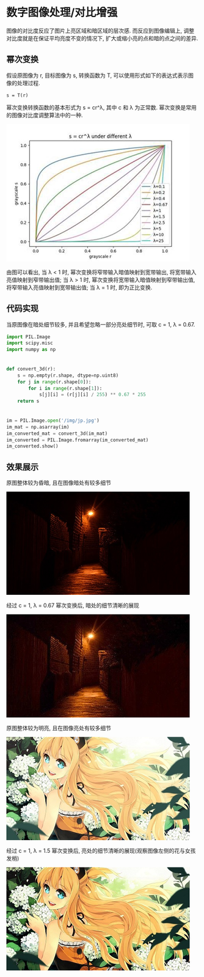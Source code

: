 # 数字图像处理/对比增强

图像的对比度反应了图片上亮区域和暗区域的层次感. 而反应到图像编辑上, 调整对比度就是在保证平均亮度不变的情况下, 扩大或缩小亮的点和暗的点之间的差异.

## 幂次变换

假设原图像为 r, 目标图像为 s, 转换函数为 T, 可以使用形式如下的表达式表示图像的处理过程.

```text
s = T(r)
```

幂次变换转换函数的基本形式为 s = cr^λ, 其中 c 和 λ 为正常数. 幂次变换是常用的图像对比度调整算法中的一种.

![img](../../img/pil/contrast/power_law.jpg)

由图可以看出, 当 λ < 1 时, 幂次变换将窄带输入暗值映射到宽带输出, 将宽带输入亮值映射到窄带输出值; 当 λ > 1 时, 幂次变换将宽带输入暗值映射到窄带输出值, 将窄带输入亮值映射到宽带输出值; 当 λ = 1 时, 即为正比变换.

## 代码实现

当原图像在暗处细节较多, 并且希望忽略一部分亮处细节时, 可取 c = 1, λ = 0.67.

```py
import PIL.Image
import scipy.misc
import numpy as np


def convert_3d(r):
    s = np.empty(r.shape, dtype=np.uint8)
    for j in range(r.shape[0]):
        for i in range(r.shape[1]):
            s[j][i] = (r[j][i] / 255) ** 0.67 * 255
    return s


im = PIL.Image.open('/img/jp.jpg')
im_mat = np.asarray(im)
im_converted_mat = convert_3d(im_mat)
im_converted = PIL.Image.fromarray(im_converted_mat)
im_converted.show()
```

## 效果展示

原图整体较为昏暗, 且在图像暗处有较多细节

![img](../../img/pil/contrast/sample1.jpg)

经过 c = 1, λ = 0.67 幂次变换后, 暗处的细节清晰的展现

![img](../../img/pil/contrast/sample2.jpg)

原图整体较为明亮, 且在图像亮处有较多细节

![img](../../img/pil/contrast/sample3.jpg)

经过 c = 1, λ = 1.5 幂次变换后, 亮处的细节清晰的展现(观察图像左侧的花与女孩发梢)

![img](../../img/pil/contrast/sample4.jpg)
